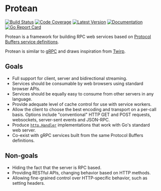 # Protean

[![Build Status](https://github.com/dogmatiq/protean/workflows/CI/badge.svg)](https://github.com/dogmatiq/protean/actions?workflow=CI)
[![Code Coverage](https://img.shields.io/codecov/c/github/dogmatiq/protean/main.svg)](https://codecov.io/github/dogmatiq/protean)
[![Latest Version](https://img.shields.io/github/tag/dogmatiq/protean.svg?label=semver)](https://semver.org)
[![Documentation](https://img.shields.io/badge/go.dev-reference-007d9c)](https://pkg.go.dev/github.com/dogmatiq/protean)
[![Go Report Card](https://goreportcard.com/badge/github.com/dogmatiq/protean)](https://goreportcard.com/report/github.com/dogmatiq/protean)

Protean is a framework for building RPC web services based on [Protocol Buffers
service definitions](https://developers.google.com/protocol-buffers/docs/proto3#services).

Protean is similar to [gRPC](https://grpc.io/) and draws inspiration from
[Twirp](https://github.com/twitchtv/twirp).

## Goals

- Full support for client, server and bidirectional streaming.
- Services should be consumable by web browsers using standard browser APIs.
- Services should be equally easy to consume from other servers in any language.
- Provide adequate level of cache control for use with service workers.
- Allow the client to choose the best encoding and transport on a per-call
  basis. Options include "conventional" HTTP GET and POST requests, websockets,
  server-sent events and JSON-RPC.
- Produce [`http.Handler`](https://pkg.go.dev/net/http#Handler) implementations
  that work with Go's standard web server.
- Co-exist with gRPC services built from the same Protocol Buffers definitions.

## Non-goals

- Hiding the fact that the server is RPC based.
- Providing RESTful APIs, changing behavior based on HTTP methods.
- Allowing fine-grained control over HTTP-specific behavior, such as setting headers.

